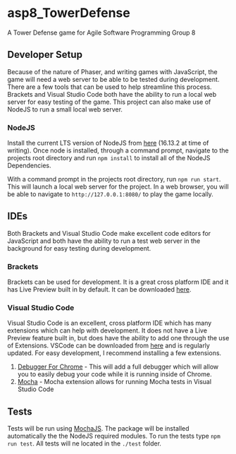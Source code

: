 # asp8_TowerDefense
A Tower Defense game for Agile Software Programming Group 8

## Developer Setup

Because of the nature of Phaser, and writing games with JavaScript, the game will need a web server to be able to be tested during development.  There are a few tools that can be used to help streamline this process.  Brackets and Visual Studio Code both have the ability to run a local web server for easy testing of the game.  This project can also make use of NodeJS to run a small local web server.

### NodeJS

Install the current LTS version of NodeJS from [here](https://nodejs.org/en/) (16.13.2 at time of writing).  Once node is installed, through a command prompt, navigate to the projects root directory and run `npm install` to install all of the NodeJS Dependencies.

With a command prompt in the projects root directory, run `npm run start`.  This will launch a local web server for the project.  In a web browser, you will be able to navigate to `http://127.0.0.1:8080/` to play the game locally.

## IDEs

Both Brackets and Visual Studio Code make excellent code editors for JavaScript and both have the ability to run a test web server in the background for easy testing during development.

### Brackets

Brackets can be used for development.  It is a great cross platform IDE and it has Live Preview built in by default.  It can be downloaded [here](https://brackets.io/).

### Visual Studio Code

Visual Studio Code is an excellent, cross platform IDE which has many extensions which can help with development.  It does not have a Live Preview feature built in, but does have the ability to add one through the use of Extensions.  VSCode can be downloaded from [here](https://code.visualstudio.com/) and is regularly updated.  For easy development, I recommend installing a few extensions.

1. [Debugger For Chrome](https://code.visualstudio.com/blogs/2016/02/23/introducing-chrome-debugger-for-vs-code) - This will add a full debugger which will allow you to easily debug your code while it is running inside of Chrome.
2. [Mocha](https://marketplace.visualstudio.com/items?itemName=Compulim.vscode-mocha) - Mocha extension allows for running Mocha tests in Visual Studio Code

## Tests

Tests will be run using [MochaJS](https://mochajs.org/).  The package will be installed automatically the the NodeJS required modules.  To run the tests type `npm run test`.  All tests will ne located in the `./test` folder.